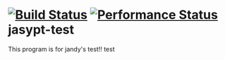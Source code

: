 [![Build Status](https://travis-ci.org/jcooky/jasypt-test.svg?branch=master)](https://travis-ci.org/jcooky/jasypt-test)
[![Performance Status](http://jandy.io/repos/jcooky/jasypt-test/master.svg)](http://jandy.io/repos/jcooky/jasypt-test)
jasypt-test
===
This program is for jandy's test!!
test

